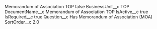 <?xml version="1.0" encoding="UTF-8"?>
<CustomMetadata xmlns="http://soap.sforce.com/2006/04/metadata" xmlns:xsi="http://www.w3.org/2001/XMLSchema-instance" xmlns:xsd="http://www.w3.org/2001/XMLSchema">
    <label>Memorandum of Association TOP</label>
    <protected>false</protected>
    <values>
        <field>BusinessUnit__c</field>
        <value xsi:type="xsd:string">TOP</value>
    </values>
    <values>
        <field>DocumentName__c</field>
        <value xsi:type="xsd:string">Memorandum of Association TOP</value>
    </values>
    <values>
        <field>IsActive__c</field>
        <value xsi:type="xsd:boolean">true</value>
    </values>
    <values>
        <field>IsRequired__c</field>
        <value xsi:type="xsd:boolean">true</value>
    </values>
    <values>
        <field>Question__c</field>
        <value xsi:type="xsd:string">Has Memorandum of Association (MOA)</value>
    </values>
    <values>
        <field>SortOrder__c</field>
        <value xsi:type="xsd:double">2.0</value>
    </values>
</CustomMetadata>
